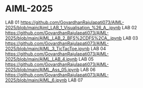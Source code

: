 # AIML-2025

LAB 01 https://github.com/GovardhanRajulapati073/AIML-2025/blob/main/Aiml_LAB_1_Visualisation_%26_A_.ipynb
LAB 02 https://github.com/GovardhanRajulapati073/AIML-2025/blob/main/AIML_LAB_2_BFS%2CDFS%2CA_.ipynb
LAB 03 https://github.com/GovardhanRajulapati073/AIML-2025/blob/main/AIML_3_TicTacToe.ipynb
LAB 04 https://github.com/GovardhanRajulapati073/AIML-2025/blob/main/AIML_LAB_4.ipynb
LAB 05 https://github.com/GovardhanRajulapati073/AIML-2025/blob/main/AIML_Ass_05.ipynb
LAB 06 https://github.com/GovardhanRajulapati073/AIML-2025/blob/main/AIML_6.ipynb
LAB 07 
